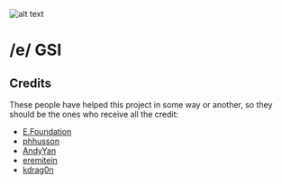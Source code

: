 ![alt text][logo]

[logo]:[https://pbs.twimg.com/profile_images/1300689169069506560/gaepaZ4O_400x400.jpg] "E ROM"

# /e/ GSI

## Credits
These people have helped this project in some way or another, so they should be the ones who receive all the credit:
- [E.Foundation]([https://download.pixelexperience.org/about](https://e.foundation/about-e/))
- [phhusson](https://github.com/phhusson)
- [AndyYan](https://github.com/AndyCGYan)
- [eremitein](https://github.com/eremitein)
- [kdrag0n](https://github.com/kdrag0n)
